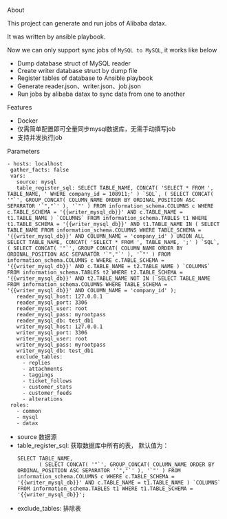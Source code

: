 About 

This project can generate and run jobs of Alibaba datax.

It was written by ansible playbook.

Now we can only support sync jobs of  `MySQL to MySQL`, it works like below

 - Dump database struct of MySQL reader
 - Create writer database struct by dump file
 - Register tables of database to Ansible playbook
 - Generate reader.json、writer.json、job.json
 - Run jobs by alibaba datax to sync data from one to another

Features
 - Docker
 - 仅需简单配置即可全量同步mysql数据库，无需手动撰写job
 - 支持并发执行job

Parameters
 ```
 - hosts: localhost
  gather_facts: false
  vars:
    source: mysql
    table_register_sql: SELECT TABLE_NAME, CONCAT( 'SELECT * FROM ', TABLE_NAME, ' WHERE company_id = 108911;' ) `SQL`, ( SELECT CONCAT( '"`', GROUP_CONCAT( COLUMN_NAME ORDER BY ORDINAL_POSITION ASC SEPARATOR '`","`' ), '`"' ) FROM information_schema.COLUMNS c WHERE c.TABLE_SCHEMA = '{{writer_mysql_db}}' AND c.TABLE_NAME = t1.TABLE_NAME ) `COLUMNS` FROM information_schema.TABLES t1 WHERE t1.TABLE_SCHEMA = '{{writer_mysql_db}}' AND t1.TABLE_NAME IN ( SELECT TABLE_NAME FROM information_schema.COLUMNS WHERE TABLE_SCHEMA = '{{writer_mysql_db}}' AND COLUMN_NAME = 'company_id' ) UNION ALL SELECT TABLE_NAME, CONCAT( 'SELECT * FROM ', TABLE_NAME, ';' ) `SQL`, ( SELECT CONCAT( '"`', GROUP_CONCAT( COLUMN_NAME ORDER BY ORDINAL_POSITION ASC SEPARATOR '`","`' ), '`"' ) FROM information_schema.COLUMNS c WHERE c.TABLE_SCHEMA = '{{writer_mysql_db}}' AND c.TABLE_NAME = t2.TABLE_NAME ) `COLUMNS` FROM information_schema.TABLES t2 WHERE t2.TABLE_SCHEMA = '{{writer_mysql_db}}' AND t2.TABLE_NAME NOT IN ( SELECT TABLE_NAME FROM information_schema.COLUMNS WHERE TABLE_SCHEMA = '{{writer_mysql_db}}' AND COLUMN_NAME = 'company_id' );
    reader_mysql_host: 127.0.0.1
    reader_mysql_port: 3306
    reader_mysql_user: root
    reader_mysql_pass: myrootpass
    reader_mysql_db: test_db1
    writer_mysql_host: 127.0.0.1
    writer_mysql_port: 3306
    writer_mysql_user: root
    writer_mysql_pass: myrootpass
    writer_mysql_db: test_db1
    exclude_tables:
      - replies
      - attachments
      - taggings
      - ticket_follows
      - customer_stats
      - customer_feeds
      - alterations
  roles:
    - common
    - mysql
    - datax
 ```
 - source 数据源 
 - table_register_sql: 获取数据库中所有的表， 默认值为：
    ```
    SELECT TABLE_NAME, 
           ( SELECT CONCAT( '"`', GROUP_CONCAT( COLUMN_NAME ORDER BY ORDINAL_POSITION ASC SEPARATOR '`","`' ), '`"' ) FROM information_schema.COLUMNS c WHERE c.TABLE_SCHEMA = '{{writer_mysql_db}}' AND c.TABLE_NAME = t1.TABLE_NAME ) `COLUMNS` 
    FROM information_schema.TABLES t1 WHERE t1.TABLE_SCHEMA = '{{writer_mysql_db}}';   
    ```
 - exclude_tables: 排除表  